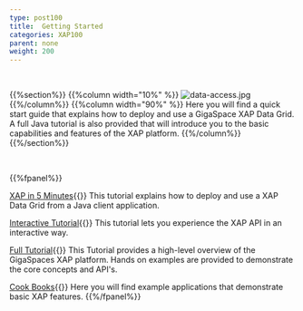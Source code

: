 ```yaml
---
type: post100
title:  Getting Started
categories: XAP100
parent: none
weight: 200
---
```


<br>

{{%section%}}
{{%column width="10%" %}}
![data-access.jpg](/attachment_files/subject/data-access.png)
{{%/column%}}
{{%column width="90%" %}}
Here you will find a quick start guide that explains how to deploy and use a GigaSpace XAP Data Grid.
A full Java tutorial is also provided that will introduce you to the basic capabilities and features of the XAP platform.
{{%/column%}}
{{%/section%}}

<br>

{{%fpanel%}}

[XAP in 5 Minutes](./your-first-data-grid-application.html){{<wbr>}}
This tutorial explains how to deploy and use a XAP Data Grid from a Java client application.

[Interactive Tutorial](./interactive-api-guide.html){{<wbr>}}
This tutorial lets you experience the XAP API in an interactive way.

[Full Tutorial](./java-home.html){{<wbr>}}
This Tutorial provides a high-level overview of the GigaSpaces XAP platform. Hands on examples are provided to demonstrate the core concepts and API's.

[Cook Books](./cook-books.html){{<wbr>}}
Here you will find example applications that demonstrate basic XAP features.
{{%/fpanel%}}



